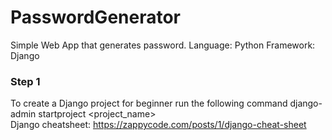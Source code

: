 # PasswordGenerator
Simple Web App that generates password. 
Language: Python
Framework: Django

### Step 1
To create a Django project for beginner run the following command
django-admin startproject <project_name>
<br>Django cheatsheet: https://zappycode.com/posts/1/django-cheat-sheet
